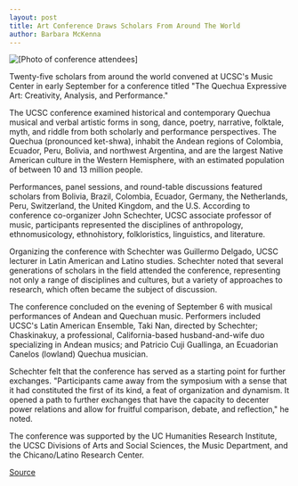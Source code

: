 ```yaml
---
layout: post
title: Art Conference Draws Scholars From Around The World
author: Barbara McKenna
---
```


![\[Photo of conference attendees\]][1]

Twenty-five scholars from around the world convened at UCSC's Music Center in early September for a conference titled "The Quechua Expressive Art: Creativity, Analysis, and Performance."

The UCSC conference examined historical and contemporary Quechua musical and verbal artistic forms in song, dance, poetry, narrative, folktale, myth, and riddle from both scholarly and performance perspectives. The Quechua (pronounced ket-shwa), inhabit the Andean regions of Colombia, Ecuador, Peru, Bolivia, and northwest Argentina, and are the largest Native American culture in the Western Hemisphere, with an estimated population of between 10 and 13 million people.

Performances, panel sessions, and round-table discussions featured scholars from Bolivia, Brazil, Colombia, Ecuador, Germany, the Netherlands, Peru, Switzerland, the United Kingdom, and the U.S. According to conference co-organizer John Schechter, UCSC associate professor of music, participants represented the disciplines of anthropology, ethnomusicology, ethnohistory, folkloristics, linguistics, and literature.

Organizing the conference with Schechter was Guillermo Delgado, UCSC lecturer in Latin American and Latino studies. Schechter noted that several generations of scholars in the field attended the conference, representing not only a range of disciplines and cultures, but a variety of approaches to research, which often became the subject of discussion.

The conference concluded on the evening of September 6 with musical performances of Andean and Quechuan music. Performers included UCSC's Latin American Ensemble, Taki Nan, directed by Schechter; Chaskinakuy, a professional, California-based husband-and-wife duo specializing in Andean musics; and Patricio Cuji Guallinga, an Ecuadorian Canelos (lowland) Quechua musician.

Schechter felt that the conference has served as a starting point for further exchanges. "Participants came away from the symposium with a sense that it had constituted the first of its kind, a feat of organization and dynamism. It opened a path to further exchanges that have the capacity to decenter power relations and allow for fruitful comparison, debate, and reflection," he noted.

The conference was supported by the UC Humanities Research Institute, the UCSC Divisions of Arts and Social Sciences, the Music Department, and the Chicano/Latino Research Center.

[1]: http://www1.ucsc.edu/oncampus/art/quechua.97-10-06.gif

[Source](http://www1.ucsc.edu/oncampus/currents/97-10-06/quechua.htm "Permalink to Quechuan Expressive Art conference: 10-06-97")
